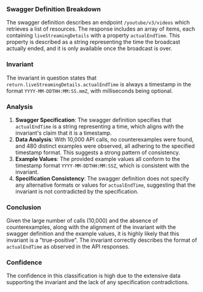 ### Swagger Definition Breakdown
The swagger definition describes an endpoint `/youtube/v3/videos` which retrieves a list of resources. The response includes an array of items, each containing `liveStreamingDetails` with a property `actualEndTime`. This property is described as a string representing the time the broadcast actually ended, and it is only available once the broadcast is over.

### Invariant
The invariant in question states that `return.liveStreamingDetails.actualEndTime` is always a timestamp in the format `YYYY-MM-DDTHH:MM:SS.mmZ`, with milliseconds being optional.

### Analysis
1. **Swagger Specification**: The swagger definition specifies that `actualEndTime` is a string representing a time, which aligns with the invariant's claim that it is a timestamp.
2. **Data Analysis**: With 10,000 API calls, no counterexamples were found, and 480 distinct examples were observed, all adhering to the specified timestamp format. This suggests a strong pattern of consistency.
3. **Example Values**: The provided example values all conform to the timestamp format `YYYY-MM-DDTHH:MM:SSZ`, which is consistent with the invariant.
4. **Specification Consistency**: The swagger definition does not specify any alternative formats or values for `actualEndTime`, suggesting that the invariant is not contradicted by the specification.

### Conclusion
Given the large number of calls (10,000) and the absence of counterexamples, along with the alignment of the invariant with the swagger definition and the example values, it is highly likely that this invariant is a "true-positive". The invariant correctly describes the format of `actualEndTime` as observed in the API responses.

### Confidence
The confidence in this classification is high due to the extensive data supporting the invariant and the lack of any specification contradictions.
